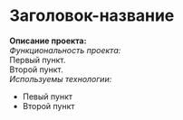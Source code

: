 # Заголовок-название

**Описание проекта:**  
*Функциональность проекта:*  
Первый пункт.  
Второй пункт.  
*Используемы технологии:*  
* Певый пункт  
* Второй пункт  
